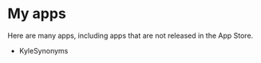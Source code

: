 # My apps

Here are many apps, including apps that are not released in the App Store.

- KyleSynonyms
